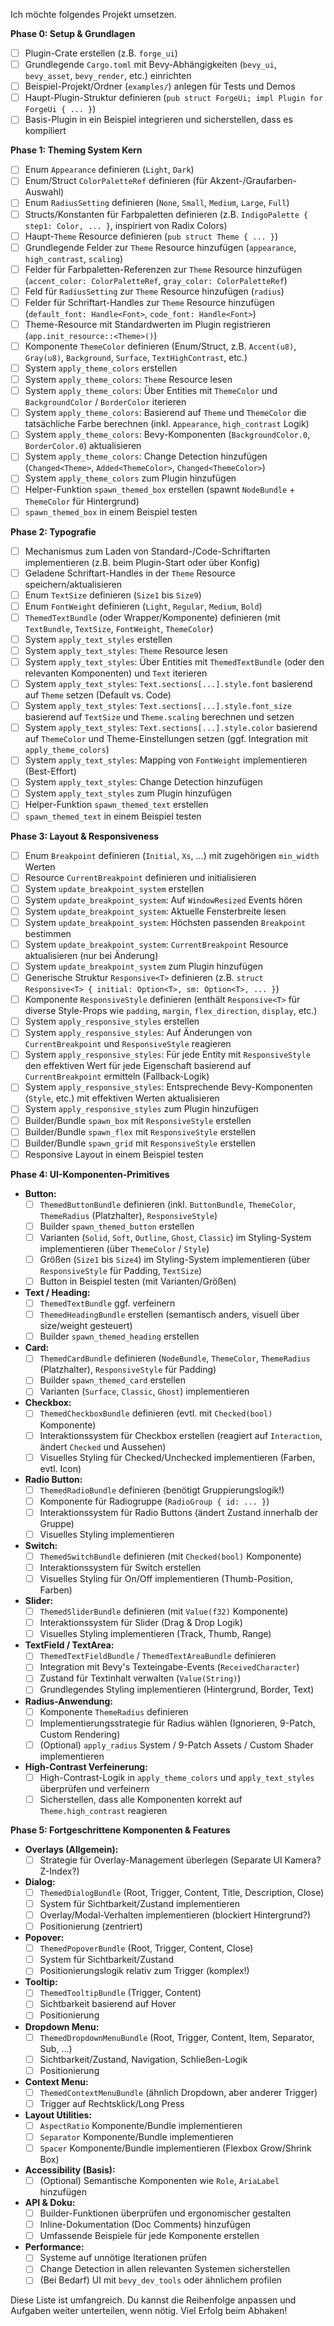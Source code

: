 Ich möchte folgendes Projekt umsetzen.

**Phase 0: Setup & Grundlagen**

*   [ ] Plugin-Crate erstellen (z.B. `forge_ui`)
*   [ ] Grundlegende `Cargo.toml` mit Bevy-Abhängigkeiten (`bevy_ui`, `bevy_asset`, `bevy_render`, etc.) einrichten
*   [ ] Beispiel-Projekt/Ordner (`examples/`) anlegen für Tests und Demos
*   [ ] Haupt-Plugin-Struktur definieren (`pub struct ForgeUi; impl Plugin for ForgeUi { ... }`)
*   [ ] Basis-Plugin in ein Beispiel integrieren und sicherstellen, dass es kompiliert

**Phase 1: Theming System Kern**

*   [ ] Enum `Appearance` definieren (`Light`, `Dark`)
*   [ ] Enum/Struct `ColorPaletteRef` definieren (für Akzent-/Graufarben-Auswahl)
*   [ ] Enum `RadiusSetting` definieren (`None`, `Small`, `Medium`, `Large`, `Full`)
*   [ ] Structs/Konstanten für Farbpaletten definieren (z.B. `IndigoPalette { step1: Color, ... }`, inspiriert von Radix Colors)
*   [ ] Haupt-`Theme` Resource definieren (`pub struct Theme { ... }`)
*   [ ] Grundlegende Felder zur `Theme` Resource hinzufügen (`appearance`, `high_contrast`, `scaling`)
*   [ ] Felder für Farbpaletten-Referenzen zur `Theme` Resource hinzufügen (`accent_color: ColorPaletteRef`, `gray_color: ColorPaletteRef`)
*   [ ] Feld für `RadiusSetting` zur `Theme` Resource hinzufügen (`radius`)
*   [ ] Felder für Schriftart-Handles zur `Theme` Resource hinzufügen (`default_font: Handle<Font>`, `code_font: Handle<Font>`)
*   [ ] Theme-Resource mit Standardwerten im Plugin registrieren (`app.init_resource::<Theme>()`)
*   [ ] Komponente `ThemeColor` definieren (Enum/Struct, z.B. `Accent(u8)`, `Gray(u8)`, `Background`, `Surface`, `TextHighContrast`, etc.)
*   [ ] System `apply_theme_colors` erstellen
*   [ ] System `apply_theme_colors`: `Theme` Resource lesen
*   [ ] System `apply_theme_colors`: Über Entities mit `ThemeColor` und `BackgroundColor` / `BorderColor` iterieren
*   [ ] System `apply_theme_colors`: Basierend auf `Theme` und `ThemeColor` die tatsächliche Farbe berechnen (inkl. `Appearance`, `high_contrast` Logik)
*   [ ] System `apply_theme_colors`: Bevy-Komponenten (`BackgroundColor.0`, `BorderColor.0`) aktualisieren
*   [ ] System `apply_theme_colors`: Change Detection hinzufügen (`Changed<Theme>`, `Added<ThemeColor>`, `Changed<ThemeColor>`)
*   [ ] System `apply_theme_colors` zum Plugin hinzufügen
*   [ ] Helper-Funktion `spawn_themed_box` erstellen (spawnt `NodeBundle` + `ThemeColor` für Hintergrund)
*   [ ] `spawn_themed_box` in einem Beispiel testen

**Phase 2: Typografie**

*   [ ] Mechanismus zum Laden von Standard-/Code-Schriftarten implementieren (z.B. beim Plugin-Start oder über Konfig)
*   [ ] Geladene Schriftart-Handles in der `Theme` Resource speichern/aktualisieren
*   [ ] Enum `TextSize` definieren (`Size1` bis `Size9`)
*   [ ] Enum `FontWeight` definieren (`Light`, `Regular`, `Medium`, `Bold`)
*   [ ] `ThemedTextBundle` (oder Wrapper/Komponente) definieren (mit `TextBundle`, `TextSize`, `FontWeight`, `ThemeColor`)
*   [ ] System `apply_text_styles` erstellen
*   [ ] System `apply_text_styles`: `Theme` Resource lesen
*   [ ] System `apply_text_styles`: Über Entities mit `ThemedTextBundle` (oder den relevanten Komponenten) und `Text` iterieren
*   [ ] System `apply_text_styles`: `Text.sections[...].style.font` basierend auf `Theme` setzen (Default vs. Code)
*   [ ] System `apply_text_styles`: `Text.sections[...].style.font_size` basierend auf `TextSize` und `Theme.scaling` berechnen und setzen
*   [ ] System `apply_text_styles`: `Text.sections[...].style.color` basierend auf `ThemeColor` und Theme-Einstellungen setzen (ggf. Integration mit `apply_theme_colors`)
*   [ ] System `apply_text_styles`: Mapping von `FontWeight` implementieren (Best-Effort)
*   [ ] System `apply_text_styles`: Change Detection hinzufügen
*   [ ] System `apply_text_styles` zum Plugin hinzufügen
*   [ ] Helper-Funktion `spawn_themed_text` erstellen
*   [ ] `spawn_themed_text` in einem Beispiel testen

**Phase 3: Layout & Responsiveness**

*   [ ] Enum `Breakpoint` definieren (`Initial`, `Xs`, ...) mit zugehörigen `min_width` Werten
*   [ ] Resource `CurrentBreakpoint` definieren und initialisieren
*   [ ] System `update_breakpoint_system` erstellen
*   [ ] System `update_breakpoint_system`: Auf `WindowResized` Events hören
*   [ ] System `update_breakpoint_system`: Aktuelle Fensterbreite lesen
*   [ ] System `update_breakpoint_system`: Höchsten passenden `Breakpoint` bestimmen
*   [ ] System `update_breakpoint_system`: `CurrentBreakpoint` Resource aktualisieren (nur bei Änderung)
*   [ ] System `update_breakpoint_system` zum Plugin hinzufügen
*   [ ] Generische Struktur `Responsive<T>` definieren (z.B. `struct Responsive<T> { initial: Option<T>, sm: Option<T>, ... }`)
*   [ ] Komponente `ResponsiveStyle` definieren (enthält `Responsive<T>` für diverse Style-Props wie `padding`, `margin`, `flex_direction`, `display`, etc.)
*   [ ] System `apply_responsive_styles` erstellen
*   [ ] System `apply_responsive_styles`: Auf Änderungen von `CurrentBreakpoint` und `ResponsiveStyle` reagieren
*   [ ] System `apply_responsive_styles`: Für jede Entity mit `ResponsiveStyle` den effektiven Wert für jede Eigenschaft basierend auf `CurrentBreakpoint` ermitteln (Fallback-Logik)
*   [ ] System `apply_responsive_styles`: Entsprechende Bevy-Komponenten (`Style`, etc.) mit effektiven Werten aktualisieren
*   [ ] System `apply_responsive_styles` zum Plugin hinzufügen
*   [ ] Builder/Bundle `spawn_box` mit `ResponsiveStyle` erstellen
*   [ ] Builder/Bundle `spawn_flex` mit `ResponsiveStyle` erstellen
*   [ ] Builder/Bundle `spawn_grid` mit `ResponsiveStyle` erstellen
*   [ ] Responsive Layout in einem Beispiel testen

**Phase 4: UI-Komponenten-Primitives**

*   **Button:**
    *   [ ] `ThemedButtonBundle` definieren (inkl. `ButtonBundle`, `ThemeColor`, `ThemeRadius` (Platzhalter), `ResponsiveStyle`)
    *   [ ] Builder `spawn_themed_button` erstellen
    *   [ ] Varianten (`Solid`, `Soft`, `Outline`, `Ghost`, `Classic`) im Styling-System implementieren (über `ThemeColor` / `Style`)
    *   [ ] Größen (`Size1` bis `Size4`) im Styling-System implementieren (über `ResponsiveStyle` für Padding, `TextSize`)
    *   [ ] Button in Beispiel testen (mit Varianten/Größen)
*   **Text / Heading:**
    *   [ ] `ThemedTextBundle` ggf. verfeinern
    *   [ ] `ThemedHeadingBundle` erstellen (semantisch anders, visuell über size/weight gesteuert)
    *   [ ] Builder `spawn_themed_heading` erstellen
*   **Card:**
    *   [ ] `ThemedCardBundle` definieren (`NodeBundle`, `ThemeColor`, `ThemeRadius` (Platzhalter), `ResponsiveStyle` für Padding)
    *   [ ] Builder `spawn_themed_card` erstellen
    *   [ ] Varianten (`Surface`, `Classic`, `Ghost`) implementieren
*   **Checkbox:**
    *   [ ] `ThemedCheckboxBundle` definieren (evtl. mit `Checked(bool)` Komponente)
    *   [ ] Interaktionssystem für Checkbox erstellen (reagiert auf `Interaction`, ändert `Checked` und Aussehen)
    *   [ ] Visuelles Styling für Checked/Unchecked implementieren (Farben, evtl. Icon)
*   **Radio Button:**
    *   [ ] `ThemedRadioBundle` definieren (benötigt Gruppierungslogik!)
    *   [ ] Komponente für Radiogruppe (`RadioGroup { id: ... }`)
    *   [ ] Interaktionssystem für Radio Buttons (ändert Zustand innerhalb der Gruppe)
    *   [ ] Visuelles Styling implementieren
*   **Switch:**
    *   [ ] `ThemedSwitchBundle` definieren (mit `Checked(bool)` Komponente)
    *   [ ] Interaktionssystem für Switch erstellen
    *   [ ] Visuelles Styling für On/Off implementieren (Thumb-Position, Farben)
*   **Slider:**
    *   [ ] `ThemedSliderBundle` definieren (mit `Value(f32)` Komponente)
    *   [ ] Interaktionssystem für Slider (Drag & Drop Logik)
    *   [ ] Visuelles Styling implementieren (Track, Thumb, Range)
*   **TextField / TextArea:**
    *   [ ] `ThemedTextFieldBundle` / `ThemedTextAreaBundle` definieren
    *   [ ] Integration mit Bevy's Texteingabe-Events (`ReceivedCharacter`)
    *   [ ] Zustand für Textinhalt verwalten (`Value(String)`)
    *   [ ] Grundlegendes Styling implementieren (Hintergrund, Border, Text)
*   **Radius-Anwendung:**
    *   [ ] Komponente `ThemeRadius` definieren
    *   [ ] Implementierungsstrategie für Radius wählen (Ignorieren, 9-Patch, Custom Rendering)
    *   [ ] (Optional) `apply_radius` System / 9-Patch Assets / Custom Shader implementieren
*   **High-Contrast Verfeinerung:**
    *   [ ] High-Contrast-Logik in `apply_theme_colors` und `apply_text_styles` überprüfen und verfeinern
    *   [ ] Sicherstellen, dass alle Komponenten korrekt auf `Theme.high_contrast` reagieren

**Phase 5: Fortgeschrittene Komponenten & Features**

*   **Overlays (Allgemein):**
    *   [ ] Strategie für Overlay-Management überlegen (Separate UI Kamera? Z-Index?)
*   **Dialog:**
    *   [ ] `ThemedDialogBundle` (Root, Trigger, Content, Title, Description, Close)
    *   [ ] System für Sichtbarkeit/Zustand implementieren
    *   [ ] Overlay/Modal-Verhalten implementieren (blockiert Hintergrund?)
    *   [ ] Positionierung (zentriert)
*   **Popover:**
    *   [ ] `ThemedPopoverBundle` (Root, Trigger, Content, Close)
    *   [ ] System für Sichtbarkeit/Zustand
    *   [ ] Positionierungslogik relativ zum Trigger (komplex!)
*   **Tooltip:**
    *   [ ] `ThemedTooltipBundle` (Trigger, Content)
    *   [ ] Sichtbarkeit basierend auf Hover
    *   [ ] Positionierung
*   **Dropdown Menu:**
    *   [ ] `ThemedDropdownMenuBundle` (Root, Trigger, Content, Item, Separator, Sub, ...)
    *   [ ] Sichtbarkeit/Zustand, Navigation, Schließen-Logik
    *   [ ] Positionierung
*   **Context Menu:**
    *   [ ] `ThemedContextMenuBundle` (ähnlich Dropdown, aber anderer Trigger)
    *   [ ] Trigger auf Rechtsklick/Long Press
*   **Layout Utilities:**
    *   [ ] `AspectRatio` Komponente/Bundle implementieren
    *   [ ] `Separator` Komponente/Bundle implementieren
    *   [ ] `Spacer` Komponente/Bundle implementieren (Flexbox Grow/Shrink Box)
*   **Accessibility (Basis):**
    *   [ ] (Optional) Semantische Komponenten wie `Role`, `AriaLabel` hinzufügen
*   **API & Doku:**
    *   [ ] Builder-Funktionen überprüfen und ergonomischer gestalten
    *   [ ] Inline-Dokumentation (Doc Comments) hinzufügen
    *   [ ] Umfassende Beispiele für jede Komponente erstellen
*   **Performance:**
    *   [ ] Systeme auf unnötige Iterationen prüfen
    *   [ ] Change Detection in allen relevanten Systemen sicherstellen
    *   [ ] (Bei Bedarf) UI mit `bevy_dev_tools` oder ähnlichem profilen

Diese Liste ist umfangreich. Du kannst die Reihenfolge anpassen und Aufgaben weiter unterteilen, wenn nötig. Viel Erfolg beim Abhaken!